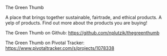 The Green Thumb

A place that brings together sustainable, fairtrade, and ethical products. A yelp of products. Find out more about the products you are buying!

The Green Thumb on Github: https://github.com/nplutzik/thegreenthumb

The Green Thumb on Pivotal Tracker: https://www.pivotaltracker.com/s/projects/1078338
